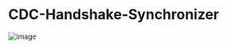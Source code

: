 # CDC-Handshake-Synchronizer
![image](https://github.com/longnt1241/CDC-Handshake-Synchronizer/assets/141429237/03d7aa4f-5a93-4cb3-a8e3-97157a9895e2)

